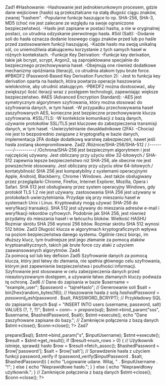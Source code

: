 Zad1 
#Hashowanie: 
-Hashowanie jest jednokierunkowym procesem, gdzie dane wejściowe (hasło) są przekształcane na stałą długość ciągu znaków, zwanej "hashem". 
-Popularne funkcje haszujące to np. SHA-256, SHA-3, MD5 (choć nie jest zalecane ze względu na swoje ograniczone bezpieczeństwo). 
-Hasło jest zapisane w postaci hasha, a nie w oryginalnej postaci, co utrudnia odzyskanie pierwotnego hasła.
#Sól (Salt): 
-Dodanie soli do hasła oznacza dodanie losowego ciągu znaków przed lub po haśle przed zastosowaniem funkcji haszującej. 
-Każde hasło ma swoją unikalną sól, co uniemożliwia atakującemu korzystanie z tych samych haseł w różnych kontekstach. 
-Funkcje Key Derivation: 
-Funkcje key derivation, takie jak bcrypt, scrypt, Argon2, są zaprojektowane specjalnie do bezpiecznego przechowywania haseł. 
-Obejmują one również dodatkowe mechanizmy opóźniania (iteracji), co utrudnia atakom typu brute force. 
#PBKDF2 (Password-Based Key Derivation Function 2): 
-Jest to funkcja key derivation oparta na hasłach, która powtarza operacje haszowania wielokrotnie, aby utrudnić atakującym. 
-PBKDF2 można dostosować, aby zwiększyć ilość iteracji wraz z postępem technologii, zapewniając większe bezpieczeństwo. 
#AES (Advanced Encryption Standard):
-AES jest symetrycznym algorytmem szyfrowania, który można stosować do szyfrowania danych, w tym haseł. 
-W przypadku przechowywania haseł zaszyfrowanych AES, konieczne jest bezpieczne przechowywanie klucza szyfrowania. 
#SSL/TLS: 
-W kontekście komunikacji z bazą danych, używanie protokołów SSL/TLS jest kluczowe do zabezpieczenia transmisji danych, w tym haseł. 
-Uwierzytelnianie dwuskładnikowe (2FA):
-Chociaż nie jest to bezpośrednio związane z kryptografią w bazie danych, implementacja 2FA dodaje dodatkową warstwę zabezpieczeń, nawet jeśli hasła zostaną skompromitowane. 
Zad2 
/Różnice/SHA-256/SHA-512 /
/----------/----------/
/Ochrona/SHA-256 jest bezpiecznym algorytmem i jest najczęściej używany. Jest obliczany przy użyciu słów 32-bitowych./ SHA-512 zapewnia lepsze bezpieczeństwo niż SHA-256, ale obecnie nie jest powszechnie stosowany. Jest obliczany przy użyciu słów 64-bitowych./ 
kontatybilność 
SHA 256 jest kompatybilny z systemami operacyjnymi Apple, Android, Blackberry, Chrome i Windows. Jest także obsługiwany przez przeglądarki Chrome, Firefox, Internet Explorer, Mozilla, Opera i Safari. 
SHA 512 jest obsługiwany przez system operacyjny Windows, gdy protokół TLS 1.2 nie jest używany. 
zastosowania 
SHA 256 jest używany w protokołach uwierzytelniania. Przydaje się przy mieszaniu haseł w systemach Unix i Linux. Kryptowaluty mogą używać SHA-256 do weryfikacji transakcji. 
SHA 512 jest używany do mieszania adresów e-mail i weryfikacji rekordów cyfrowych. Podobnie jak SHA 256, jest również przydatny do mieszania haseł i w łańcuchu bloków. 
Wielkość HASHU 
Rozmiar skrótu SHA 256 wynosi 256 bitów. 
Rozmiar skrótu SHA 512 wynosi 512 bitów. 
Zad3 
Długość klucza w algorytmach kryptograficznych wpływa na poziom bezpieczeństwa danego systemu. Ogólnie rzecz biorąc, im dłuższy klucz, tym trudniejsze jest jego złamanie za pomocą ataków kryptoanalitycznych, takich jak brute force czy ataki z użyciem zaawansowanych algorytmów. 
Zad4  
Za pomocą sol lub key defision 
Zad5 
Szyfrowanie danych za pomocą klucza, który jest łatwy do złamania, nie spełnia głównego celu szyfrowania, którym jest zapewnienie bezpieczeństwa i poufności informacji. Szyfrowanie jest stosowane w celu zabezpieczenia danych przed nieautoryzowanym dostępem, a używanie łatwo złamanych kluczy podważa tę ochronę. 
Zad6
// Dane do zapisania w bazie 
$username = "example_user"; 
$password = "tajneHaslo"; 
// Generowanie soli 
$salt = bin2hex(random_bytes(16)); 
// Haszowanie hasła z solą 
$hashedPassword = password_hash($password . $salt, PASSWORD_BCRYPT); 
// Przykładowy SQL do zapisania danych 
$sql = "INSERT INTO users (username, password, salt) VALUES (?, ?, ?)"; 
$stmt = $conn->prepare($sql); 
$stmt->bind_param("sss", $username, $hashedPassword, $salt); 
$stmt->execute(); 
echo "Dane zaszyfrowane zapisane do bazy."; 
// Zamknięcie połączenia z bazą danych 
$stmt->close(); 
$conn->close(); 
?> 
Zad7 
<?php 
// Dane logowania z formularza (przykład) 
$inputUsername = "example_user"; 
$inputPassword = "tajneHaslo"; 
// Pobranie danych użytkownika z bazy danych 
$sql = "SELECT * FROM users WHERE username = ?"; 
$stmt = $conn->prepare($sql); 
$stmt->bind_param("s", $inputUsername); 
$stmt->execute(); 
$result = $stmt->get_result(); 
if ($result->num_rows > 0) { 
    // Użytkownik istnieje, sprawdź hasło 
    $row = $result->fetch_assoc(); 
    $hashedPassword = $row['password']; 
    $salt = $row['salt']; 
    // Sprawdzenie hasła z użyciem funkcji password_verify 
    if (password_verify($inputPassword . $salt, $hashedPassword)) { 
        echo "Logowanie udane. Witaj, " . $inputUsername . "!"; 
    } else { 
        echo "Nieprawidłowe hasło."; 
    } 
} else { 
    echo "Nieprawidłowy użytkownik."; 
} 
// Zamknięcie połączenia z bazą danych 
$stmt->close(); 
$conn->close(); 
?> 